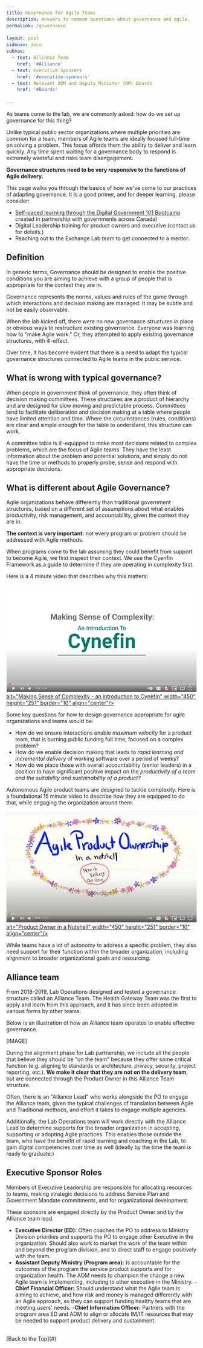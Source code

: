 ```yaml
---
title: Governance for Agile Teams
description: Answers to common questions about governance and agile.
permalink: /governance

layout: post
sidenav: docs
subnav:
  - text: Alliance Team
    href: '#Alliance'
  - text: Executive Sponsors
    href: '#executive-sponsors'
  - text: Relevant ADM and Deputy Minister (DM) Boards
    href: '#Boards'

---
```

As teams come to the lab, we are commonly asked: how do we set up governance for this thing?

Unlike typical public sector organizations where multiple priorities are common for a team, members of Agile teams are ideally focused full-time on solving a problem. This focus affords them the ability to deliver and learn quickly. Any time spent waiting for a governance body to respond is extremely wasteful and risks team disengagement.

**Governance structures need to be very responsive to the functions of Agile delivery.**

This page walks you through the basics of how we've come to our practices of adapting governance. It is a good primer, and for deeper learning, please consider:
- <a href= "https://www.csps-efpc.gc.ca/Catalogue/courses-eng.aspx?code=I601" target="_blank">Self-paced learning through the Digital Government 101 Bootcamp</a> created in partnership with governments across Canada)
- Digital Leadership training for product owners and executive (contact us for details.)
- Reaching out to the Exchange Lab team to get connected to a mentor.

## Definition

In generic terms, Governance should be designed to enable the positive conditions you are aiming to achieve with a group of people that is appropriate for the context they are in.

Governance  represents the norms, values and rules of the game through which interactions and decision making are managed. It may be subtle and not be easily observable.

When the lab kicked off, there were no new governance structures in place or obvious ways to restructure existing governance. Everyone was learning how to "make Agile work." Or, they attempted to apply existing governance structures, with ill-effect.

Over time, it has become evident that there is a need to adapt the typical governance structures connected to Agile teams in the public service.

## What is wrong with typical governance?

When people in government think of governance, they often think of decision making committees. These structures are a product of hierarchy and are designed for slow moving and predictable process. Committees tend to facilitate deliberation and decision making at a table where people have limited attention and time. Where the circumstances (rules, conditions) are clear and simple enough for the table to understand, this structure can work.

A committee table is ill-equipped to make most decisions related to complex problems, which are the focus of Agile teams. They have the least information about the problem and potential solutions, and simply do not have the time or methods to properly probe, sense and respond with appropriate decisions.

## What is different about Agile Governance?

Agile organizations behave differently than traditional government structures, based on a different set of assumptions about what enables productivity, risk management, and accountability, given the context they are in.

**The context is very important:** not every program or problem should be addressed with Agile methods.

When programs come to the lab assuming they could benefit from support to become Agile, we first inspect their context. We use the Cyenfin Framework as a guide to determine if they are operating in complexity first.

Here is a 4 minute video that describes why this matters:

<a href="https://youtu.be/epXqgrm2hs4" target="_blank"><img src="https://github.com/HeatherRemacle/exchangelabops/blob/master/assets/img/video-cynefin.png">
alt="Making Sense of Complexity - an introduction to Cynefin" width="450" height="251" border="10" align="center"/></a>

Some key questions for how to design governance appropriate for agile organizations and teams would be:

- How do we ensure interactions enable *maximum velocity* for a product team, that is burning public funding full time, focused on a complex problem?
- How do we enable decision making that leads to *rapid learning and incremental delivery* of working software over a period of weeks?
- How do we place those with overall accountability (senior leaders) in a position to have significant positive impact on the *productivity of a team and the suitability and sustainability of a product?*

Autonomous Agile product teams are designed to tackle complexity. Here is a foundational 15 minute video to describe how they are equipped to do that, while engaging the organization around them:

<a href="https://youtu.be/502ILHjX9EE" target="_blank"><img src="https://github.com/HeatherRemacle/exchangelabops/blob/master/assets/img/video-PO-in-a-nutshell.png">
alt="Product Owner in a Nutshell" width="450" height="251" border="10" align="center"/></a>

While teams have a lot of autonomy to address a specific problem, they also need support for their function within the broader organization, including alignment to broader organizational goals and resourcing.

## Alliance team
From 2018-2019, Lab Operations designed and tested a governance structure called an Alliance Team. The Health Gateway Team was the first to apply and learn from this approach, and it has since been adopted in various forms by other teams.

Below is an illustration of how an Alliance team operates to enable effective governance.

[IMAGE]

During the alignment phase for Lab partnership, we include all the people that believe they should be "on the team" because they offer some critical function (e.g. aligning to standards or architecture, privacy, security, project reporting, etc.). **We make it clear that they are not on the delivery team**, but are connected through the Product Owner in this Alliance Team structure.

Often, there is an "Alliance Lead" who works alongside the PO to engage the Alliance team, given the typical challenges of translation between Agile and Traditional methods, and effort it takes to engage multiple agencies.

Additionally, the Lab Operations team will work directly with the Alliance Lead to determine supports for the broader organization in accepting, supporting or adopting Agile practices. This enables those outside the team, who have the benefit of rapid learning and coaching in the Lab, to gain digital competencies over time as well (ideally by the time the team is ready to graduate.)

## Executive Sponsor Roles
Members of Executive Leadership are responsible for allocating resources to teams, making strategic decisions to address Service Plan and Government Mandate commitments, and for organizational development.

These sponsors are engaged directly by the Product Owner and by the Alliance team lead.

- **Executive Director (ED):** Often coaches the PO to address to Ministry Division priorities and supports the PO to engage other Executive in the organization. Should also work to market the work of the team within and beyond the program division, and to direct staff to engage positively with the team.
- **Assistant Deputy Ministry (Program area):** Is accountable for the outcomes of the program the service product supports and for organization health. The ADM needs to champion the change a new Agile team is implementing, including to other executive in the Ministry.
-**Chief Financial Officer:** Should understand what the Agile team is aiming to achieve, and how risk and money is managed differently with an Agile approach, so they can support funding healthy teams that are meeting users' needs.
-**Chief Information Officer:** Partners with the program area ED and ADM to align or allocate IM/IT resources that may be needed to support product delivery and sustainment.

<br/>
[Back to the Top](#)
